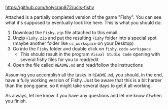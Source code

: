 https://github.com/holycrap872/ucls-fishy

Attached is a partially completed version of the game "Fishy". You can see what
it's supposed to eventually look like here. This is what you should do:

1. Download the `Fishy.zip` file attached to this email
2. Unzip `Fishy.zip` and put the resulting `Fishy` folder into a special spot (maybe another folder like `cs_workspace` on your Desktop)
3. Go into the `Fishy` folder and double click on `fishy.code-workspace`
    - This should result in the program `Visual Studio Code` opening with several fishy files for you to read/edit
4. Open the file called `README.md` and read/follow the instructions

Assuming you accomplish all the tasks in `README.md`, you should, in the end,
have a fully working version of Fishy. Just be aware that this is a bit harder
than the pong game, so it might take several days to get it all working.

As always, let me know if you have any questions and let me know if/when you finish.
